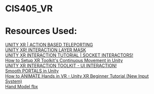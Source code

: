 # CIS405_VR
# Resources Used:
[UNITY XR | ACTION BASED TELEPORTING](https://www.youtube.com/watch?v=wGvh7Suo1h4&list=WL&index=25&t=370s "Youtube Link")<br />
[UNITY XR! INTERACTION LAYER MASK](https://www.youtube.com/watch?v=ZS7CJX4V7qQ "Youtube Link")<br />
[UNITY XR INTERACTION TUTORIAL | SOCKET INTERACTORS!](https://www.youtube.com/watch?v=5_i_b7xFgHs "Youtube Link")<br />
[How to Setup XR Toolkit's Continuous Movement in Unity](https://www.youtube.com/watch?v=4WiMogkep1U "Youtube Link")<br />
[UNITY XR INTERACTION TOOLKIT - UI INTERACTION!](https://www.youtube.com/watch?v=jbGgVDa_2q8&list=WL&index=17&t=58s "Youtube Link")<br />
[Smooth PORTALS in Unity](https://www.youtube.com/watch?v=cuQao3hEKfs&t=446s "Youtube Link")<br />
[How to ANIMATE Hands in VR - Unity XR Beginner Tutorial (New Input System)](https://www.youtube.com/watch?v=DxKWq7z4Xao&list=WL&index=20&t=869s "Youtube Link")<br />
[Hand Model fbx](https://github.com/Novaborn-dev/VR-Hands-with-Unity-XR/blob/main/Assets/Models/Hand.fbx "GitHub Link")<br />
